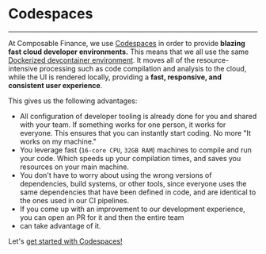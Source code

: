# Codespaces

---

At Composable Finance, we use [Codespaces](https://github.com/features/codespaces) in order to provide 
**blazing fast cloud developer environments.** This means that we all use the same 
[Dockerized devcontainer environment](../../.devcontainer/README.md). It moves all of the resource-intensive processing 
such as code compilation and analysis to the cloud, while the UI is rendered locally, providing a 
**fast, responsive, and consistent user experience**.

This gives us the following advantages:

- All configuration of developer tooling is already done for you and shared with your team. If something works for one 
  person, it works for everyone. This ensures that you can instantly start coding. No more "It works on my machine."
- You leverage fast (`16-core CPU`, `32GB RAM`) machines to compile and run your code. Which speeds up your compilation 
  times, and saves you resources on your main machine.
- You don't have to worry about using the wrong versions of dependencies, build systems, or other tools, since everyone 
  uses the same dependencies that have been defined in code, and are identical to the ones used in our CI pipelines.
- If you come up with an improvement to our development experience, you can open an PR for it and then the entire team 
- can take advantage of it.

Let's [get started with Codespaces!](./codespaces/getting-started.md)
